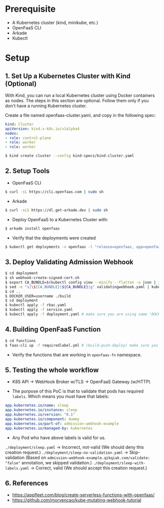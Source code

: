 # Prerequisite
* A Kubernetes cluster (kind, minikube, etc.)
* OpenFaaS CLI
* Arkade
* Kubectl

# Setup

## 1. Set Up a Kubernetes Cluster with Kind (Optional)

With Kind, you can run a local Kubernetes cluster using Docker containers as nodes. The steps in this section are optional. Follow them only if you don't have a running Kubernetes cluster.

Create a file named openfaas-cluster.yaml, and copy in the following spec:

```yaml
kind: Cluster
apiVersion: kind.x-k8s.io/v1alpha4
nodes:
- role: control-plane
- role: worker
- role: worker
```

```bash
$ kind create cluster --config kind-specs/kind-cluster.yaml
```

## 2. Setup Tools

* OpenFaaS CLI
```sh
$ curl -sL https://cli.openfaas.com | sudo sh
```

* Arkade
```sh
$ curl -sLS https://dl.get-arkade.dev | sudo sh
```

* Deploy OpenFaaS to a Kubernetes Cluster with:

```sh
$ arkade install openfaas
```

* Verify that the deployments were created

```sh
$ kubectl get deployments -n openfaas -l "release=openfaas, app=openfaas"
```

## 3. Deploy Validating Admission Webhook

```sh
$ cd deployment
$ sh webhook-create-signed-cert.sh
$ export CA_BUNDLE=$(kubectl config view --minify --flatten -o json | jq -r '.clusters[] | select(.name == "'$(kubectl config current-context)'") | .cluster."certificate-authority-data"')
$ sed -e "s|\${CA_BUNDLE}|${CA_BUNDLE}|g" validatingwebhook.yaml | kubectl apply -f -
$ cd ..
$ DOCKER_USER=username ./build
$ cd deployment
$ kubectl apply -f rbac.yaml
$ kubectl apply -f service.yaml
$ kubectl apply -f deployment.yaml # make sure you are using same 'DOCKER_USER' in deployment.yaml. i.e: devopps
```

## 4. Building OpenFaaS Function

```sh
$ cd functions
$ faas-cli up -f requiredlabel.yml # (build-push-deploy) make sure you are using your docker hub username. i.e: devopps
```

* Verify the functions that are working in `openfaas-fn` namespace.

## 5. Testing the whole workflow

* K8S API -> WebHook Broker w/TLS -> OpenFaaS Gateway (w/HTTP)

* The purpose of this PoC is that to validate that pods has required `labels`. Which means you must have that labels:

```yaml
app.kubernetes.io/name: sleep
app.kubernetes.io/instance: sleep
app.kubernetes.io/version: "0.1"
app.kubernetes.io/component: dummy
app.kubernetes.io/part-of: admission-webhook-example
app.kubernetes.io/managed-by: kubernetes
```

* Any Pod who have above labels is valid for us.

`./deployment/sleep.yaml` -> Incorrect, not-valid (We should deny this creation request.)
`./deployment/sleep-no-validation.yaml` -> Skip-validation (Based on `admission-webhook-example.qikqiak.com/validate: "false"` annotation, we skipped validation.)
`./deployment/sleep-with-labels.yaml` -> Correct, valid (We should accept this creation request.)

## 6. References
* https://appfleet.com/blog/create-serverless-functions-with-openfaas/
* https://github.com/morvencao/kube-mutating-webhook-tutorial